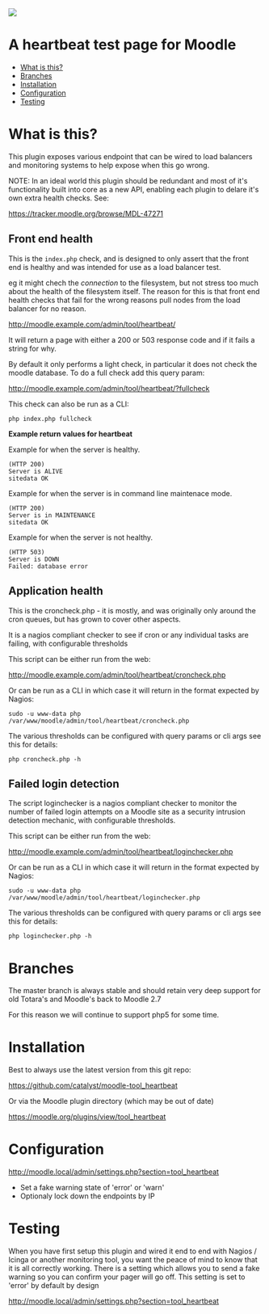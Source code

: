 <a href="https://travis-ci.org/catalyst/moodle-tool_heartbeat">
<img src="https://travis-ci.org/catalyst/moodle-tool_heartbeat.svg?branch=master">
</a>

# A heartbeat test page for Moodle

* [What is this?](#what-is-this)
* [Branches](#branches)
* [Installation](#installation)
* [Configuration](#configuration)
* [Testing](#testing)

# What is this?

This plugin exposes various endpoint that can be wired to load balancers and monitoring systems to help expose when this go wrong.

NOTE: In an ideal world this plugin should be redundant and most of it's functionality built into core as a new API, enabling each plugin to delare it's own extra health checks. See:

https://tracker.moodle.org/browse/MDL-47271


## Front end health

This is the ```index.php``` check, and is designed to only assert that the front end is healthy and was intended for use as a load balancer test.

eg it might chech the *connection* to the filesystem, but not stress too much about the health of the filesystem itself. The reason for this is that front end health checks that fail for the wrong reasons pull nodes from the load balancer for no reason.

http://moodle.example.com/admin/tool/heartbeat/

It will return a page with either a 200 or 503 response code and if it fails a string for why.

By default it only performs a light check, in particular it does not check the moodle database. To do a full check add this query param:

http://moodle.example.com/admin/tool/heartbeat/?fullcheck

This check can also be run as a CLI:

```
php index.php fullcheck
```

**Example return values for heartbeat**

Example for when the server is healthy.
```
(HTTP 200)
Server is ALIVE
sitedata OK
```

Example for when the server is in command line maintenace mode.
```
(HTTP 200)
Server is in MAINTENANCE
sitedata OK
```

Example for when the server is not healthy.
```
(HTTP 503)
Server is DOWN
Failed: database error
```



## Application health

This is the croncheck.php - it is mostly, and was originally only around the cron queues, but has grown to cover other aspects.

It is a nagios compliant checker to see if cron or any individual tasks are failing, with configurable thresholds

This script can be either run from the web:

http://moodle.example.com/admin/tool/heartbeat/croncheck.php

Or can be run as a CLI in which case it will return in the format expected by Nagios:

```
sudo -u www-data php /var/www/moodle/admin/tool/heartbeat/croncheck.php
```

The various thresholds can be configured with query params or cli args see this for details:

```
php croncheck.php -h
```


## Failed login detection

The script loginchecker is a nagios compliant checker to monitor the number of failed login attempts on a Moodle site as a security intrusion detection mechanic, with configurable thresholds.

This script can be either run from the web:

http://moodle.example.com/admin/tool/heartbeat/loginchecker.php

Or can be run as a CLI in which case it will return in the format expected by Nagios:

```
sudo -u www-data php /var/www/moodle/admin/tool/heartbeat/loginchecker.php
```

The various thresholds can be configured with query params or cli args see this for details:

```
php loginchecker.php -h
```

# Branches

The master branch is always stable and should retain very deep support for old Totara's and Moodle's back to Moodle 2.7

For this reason we will continue to support php5 for some time.


# Installation

Best to always use the latest version from this git repo:

https://github.com/catalyst/moodle-tool_heartbeat


Or via the Moodle plugin directory (which may be out of date)

https://moodle.org/plugins/view/tool_heartbeat


# Configuration

http://moodle.local/admin/settings.php?section=tool_heartbeat

* Set a fake warning state of 'error' or 'warn'
* Optionaly lock down the endpoints by IP


# Testing

When you have first setup this plugin and wired it end to end with Nagios / Icinga or another monitoring tool, you want the peace of mind to know that it is all correctly working. There is a setting which allows you to send a fake warning so you can confirm your pager will go off. This setting is set to 'error' by default by design

http://moodle.local/admin/settings.php?section=tool_heartbeat
